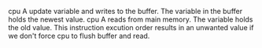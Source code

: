 cpu A update variable and writes to the buffer. The variable in the buffer holds the newest value. cpu A reads from main memory. The variable holds the old value.
This instruction excution order results in an unwanted value if we don't force cpu to flush buffer and read. 

